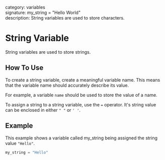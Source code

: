 category: variables  
signature: my_string = \"Hello World\"  
description: String variables are used to store characters.  

# String Variable

String variables are used to store strings.

## How To Use

To create a string variable, create a meaningful variable name. This means that the variable name should accurately describe its value. 

For example, a variable `name` should be used to store the value of a name.

To assign a string to a string variable, use the `=` operator. It's string value can be enclosed in either `" "` or `' '`.

## Example

This example shows a variable called my_string being assigned the string value `"Hello"`.

```python
my_string = "Hello"
```

<advanced>
</advanced>
